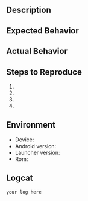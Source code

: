 <!--- Provide a general summary of the issue in the Title above -->
<!--- Check if your issue or something similar has been reported before (if yes upvote/comment there) -->
<!--- Please not that we don't accept any bug reports for Versions 1.* anymore -->

## Description
<!--- Provide a more detailed introduction to the issue itself, and why you consider it to be a bug -->


## Expected Behavior
<!--- Tell us what should happen -->


## Actual Behavior
<!--- Tell us what happens instead -->


## Steps to Reproduce
<!--- Provide a link to a live example (screenshot/recording etc..), or a set of steps to reproduce the issue -->

1.
2.
3.
4.


## Environment
<!--- Include as many relevant details about the environment you experienced the bug in -->
<!--- For example: -->
<!--- * Device: Samsung Galaxy S10 "beyondlte" -->
<!--- * Android version: 9.0.0 -->
<!--- * Launcher version: 2.1.0 -->
<!--- * Rom: OneUI 1.2 -->


* Device:
* Android version:
* Launcher version:
* Rom:


## Logcat
<!--- If possible, include a logcat of the issue, otherwise remove this section-->
<!--- Navigate to Documents > Lawnchair and share the most recent crash log from there. --> 
<!--- If you can't see any crash logs in there, try using this -->
<!--- app (https://forum.xda-developers.com/android/apps-games/adb-root-scoop-catch-stack-trace-app-t3888798) to capture crash logs. -->
```
your log here
```
